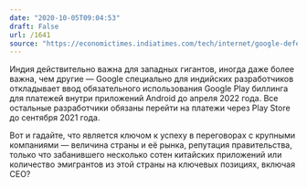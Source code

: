 ```yaml
---
date: "2020-10-05T09:04:53"
draft: False
url: /1641
source: "https://economictimes.indiatimes.com/tech/internet/google-defers-move-to-levy-30-fee-to-april-2022/articleshow/78484208.cms"
---
```


Индия действительно важна для западных гигантов, иногда даже более важна, чем другие — Google специально для индийских разработчиков откладывает ввод обязательного использования Google Play биллинга для платежей внутри приложений Android до апреля 2022 года. Все остальные разработчики обязаны перейти на платежи через Play Store до сентября 2021 года.

Вот и гадайте, что является ключом к успеху в переговорах с крупными компаниями — величина страны и её рынка, репутация правительства, только что забанившего несколько сотен китайских приложений или количество эмигрантов из этой страны на ключевых позициях, включая CEO?
